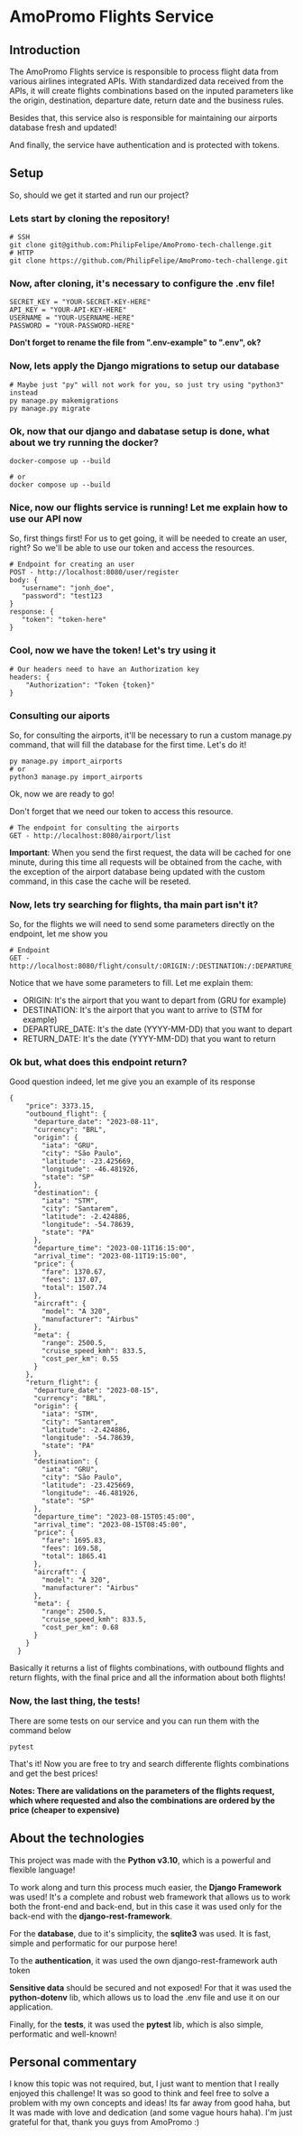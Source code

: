 # AmoPromo Flights Service
## Introduction
 The AmoPromo Flights service is responsible to process flight data from various airlines integrated APIs. With standardized data received from the APIs, it will create flights combinations based on the inputed parameters like the origin, destination, departure date, return date and the business rules.

 Besides that, this service also is responsible for maintaining our airports database fresh and updated!

 And finally, the service have authentication and is protected with tokens.

## Setup
 So, should we get it started and run our project?

 ### Lets start by cloning the repository!
 ```
 # SSH
 git clone git@github.com:PhilipFelipe/AmoPromo-tech-challenge.git
 # HTTP
 git clone https://github.com/PhilipFelipe/AmoPromo-tech-challenge.git
 ``` 

 ### Now, after cloning, it's necessary to configure the .env file!
 ```
SECRET_KEY = "YOUR-SECRET-KEY-HERE"
API_KEY = "YOUR-API-KEY-HERE"
USERNAME = "YOUR-USERNAME-HERE"
PASSWORD = "YOUR-PASSWORD-HERE"
 ```
 **Don't forget to rename the file from ".env-example" to ".env", ok?**

### Now, lets apply the Django migrations to setup our database
```
# Maybe just "py" will not work for you, so just try using "python3" instead
py manage.py makemigrations
py manage.py migrate
```

### Ok, now that our django and dabatase setup is done, what about we try running the docker?
```
docker-compose up --build

# or
docker compose up --build
```

### Nice, now our flights service is running! Let me explain how to use our API now
 So, first things first! For us to get going, it will be needed to create an user, right? So we'll be able to use our token and access the resources.
 ```
 # Endpoint for creating an user
 POST - http://localhost:8080/user/register
body: {
    "username": "jonh_doe",
    "password": "test123
}
response: {
    "token": "token-here"
}
 ```
### Cool, now we have the token! Let's try using it
```
# Our headers need to have an Authorization key
headers: {
    "Authorization": "Token {token}"
}
```

### Consulting our aiports
So, for consulting the airports, it'll be necessary to run a custom manage.py command, that will fill the database for the first time. Let's do it!
```
py manage.py import_airports
# or
python3 manage.py import_airports
```

Ok, now we are ready to go! 

Don't forget that we need our token to access this resource.
```
# The endpoint for consulting the airports
GET - http://localhost:8080/airport/list
```
 **Important**: When you send the first request, the data will be cached for one minute, during this time all requests will be obtained from the cache, with the exception of the airport database being updated with the custom command, in this case the cache will be reseted.


### Now, lets try searching for flights, tha main part isn't it?
So, for the flights we will need to send some parameters directly on the endpoint, let me show you
```
# Endpoint
GET - http://localhost:8080/flight/consult/:ORIGIN:/:DESTINATION:/:DEPARTURE_DATE:/:RETURN_DATE:
```
 Notice that we have some parameters to fill. Let me explain them:

 - ORIGIN: It's the airport that you want to depart from (GRU for example)
 - DESTINATION: It's the airport that you want to arrive to (STM for example)
 - DEPARTURE_DATE: It's the date (YYYY-MM-DD) that you want to depart
 - RETURN_DATE: It's the date (YYYY-MM-DD) that you want to return

### Ok but, what does this endpoint return?
Good question indeed, let me give you an example of its response
```
{
    "price": 3373.15,
    "outbound_flight": {
      "departure_date": "2023-08-11",
      "currency": "BRL",
      "origin": {
        "iata": "GRU",
        "city": "São Paulo",
        "latitude": -23.425669,
        "longitude": -46.481926,
        "state": "SP"
      },
      "destination": {
        "iata": "STM",
        "city": "Santarem",
        "latitude": -2.424886,
        "longitude": -54.78639,
        "state": "PA"
      },
      "departure_time": "2023-08-11T16:15:00",
      "arrival_time": "2023-08-11T19:15:00",
      "price": {
        "fare": 1370.67,
        "fees": 137.07,
        "total": 1507.74
      },
      "aircraft": {
        "model": "A 320",
        "manufacturer": "Airbus"
      },
      "meta": {
        "range": 2500.5,
        "cruise_speed_kmh": 833.5,
        "cost_per_km": 0.55
      }
    },
    "return_flight": {
      "departure_date": "2023-08-15",
      "currency": "BRL",
      "origin": {
        "iata": "STM",
        "city": "Santarem",
        "latitude": -2.424886,
        "longitude": -54.78639,
        "state": "PA"
      },
      "destination": {
        "iata": "GRU",
        "city": "São Paulo",
        "latitude": -23.425669,
        "longitude": -46.481926,
        "state": "SP"
      },
      "departure_time": "2023-08-15T05:45:00",
      "arrival_time": "2023-08-15T08:45:00",
      "price": {
        "fare": 1695.83,
        "fees": 169.58,
        "total": 1865.41
      },
      "aircraft": {
        "model": "A 320",
        "manufacturer": "Airbus"
      },
      "meta": {
        "range": 2500.5,
        "cruise_speed_kmh": 833.5,
        "cost_per_km": 0.68
      }
    }
  }
```
Basically it returns a list of flights combinations, with outbound flights and return flights, with the final price and all the information about both flights!

### Now, the last thing, the tests!
 There are some tests on our service and you can run them with the command below
 ```
 pytest
 ```

 That's it! Now you are free to try and search differente flights combinations and get the best prices!

 **Notes: There are validations on the parameters of the flights request, which where requested and also the combinations are ordered by the price (cheaper to expensive)**

 ## About the technologies
This project was made with the **Python v3.10**, which is a powerful and flexible language!
  
To work along and turn this process much easier, the **Django Framework** was used! It's a complete and robust web framework that allows us to work both the front-end and back-end, but in this case it was used only for the back-end with the **django-rest-framework**.

For the **database**, due to it's simplicity, the **sqlite3** was used. It is fast, simple and performatic for our purpose here!

To the **authentication**, it was used the own django-rest-framework auth token

**Sensitive data** should be secured and not exposed! For that it was used the **python-dotenv** lib, which allows us to load the .env file and use it on our application.

Finally, for the **tests**, it was used the **pytest** lib, which is also simple, performatic and well-known!

## Personal commentary
 I know this topic was not required, but, I just want to mention that I really enjoyed this challenge! It was so good to think and feel free to solve a problem with my own concepts and ideas! Its far away from good haha, but It was made with love and dedication (and some vague hours haha). I'm just grateful for that, thank you guys from AmoPromo :)